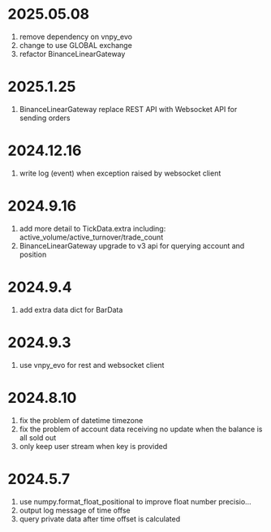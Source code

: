 # 2025.05.08

1. remove dependency on vnpy_evo
2. change to use GLOBAL exchange
3. refactor BinanceLinearGateway 

# 2025.1.25

1. BinanceLinearGateway replace REST API with Websocket API for sending orders

# 2024.12.16

1. write log (event) when exception raised by websocket client

# 2024.9.16

1. add more detail to TickData.extra including: active_volume/active_turnover/trade_count
2. BinanceLinearGateway upgrade to v3 api for querying account and position

# 2024.9.4

1. add extra data dict for BarData

# 2024.9.3

1. use vnpy_evo for rest and websocket client

# 2024.8.10

1. fix the problem of datetime timezone
2. fix the problem of account data receiving no update when the balance is all sold out
3. only keep user stream when key is provided

# 2024.5.7

1. use numpy.format_float_positional to improve float number precisio…
2. output log message of time offse
3. query private data after time offset is calculated
